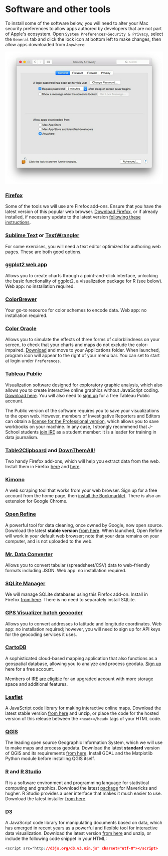 # Software and other tools

To install some of the software below, you will need to alter your Mac security preferences to allow apps authored by developers that are not part of Apple's ecosystem. Open `System Preferences>Security & Privacy`, select the `General` tab and click the lock icon at bottom left to make changes, then allow apps downloaded from `Anywhere`:

![](./img/software_1.jpg)

### [Firefox](https://www.mozilla.org/en-US/firefox/new/)

Some of the tools we will use are Firefox add-ons. Ensure that you have the latest version of this popular web browser. [Download Firefox](https://www.mozilla.org/en-US/firefox/all/), or if already installed, if necessary update to the latest version [following these instructions](https://support.mozilla.org/en-US/kb/update-firefox-latest-version).

### [Sublime Text](http://www.sublimetext.com/) or [TextWrangler](http://www.barebones.com/products/textwrangler/)

For some exercises, you will need a text editor optimized for authoring web pages. These are both good options.

### [ggplot2 web app](http://rweb.stat.ucla.edu/ggplot2/)

Allows you to create charts through a point-and-click interface, unlocking the basic functionality of ggplot2, a visualization package for R (see below). Web app: no installation required.

### [ColorBrewer](http://colorbrewer2.org/)
Your go-to resource for color schemes to encode data. Web app: no installation required.

### [Color Oracle](http://colororacle.org/)
Allows you to simulate the effects of three forms of colorblindness on your screen, to check that your charts and maps do not exclude the color-impaired. [Download](http://colororacle.org/index.html) and move to your Applications folder. When launched, program icon will appear to the right of your menu bar. You can set to start at login under `Preferences`.

### [Tableau Public](http://www.tableausoftware.com/public/)
Visualization software designed for exploratory graphic analysis, which also allows you to create interactive online graphics without JavaScript coding. [Download here](http://www.tableausoftware.com/public/download). You will also need to [sign up](https://public.tableausoftware.com/auth/signup) for a free Tableau Public account.

The Public version of the software requires you to save your visualizations to the open web. However, members of Investigative Reporters and Editors can obtain a [license for the Professional version](https://www.ire.org/blog/ire-news/2013/06/20/tableau-makes-its-desktop-software-free-ire-member/), which allows you to save workbooks on your machine. In any case, I strongly recommend that J-School students [join IRE](http://www.ire.org/membership/apply/) as a student member: it is a leader for training in data journalism.

### [Table2Clipboard](https://addons.mozilla.org/en-US/firefox/addon/dafizilla-table2clipboard/) and [DownThemAll!](https://addons.mozilla.org/en-US/firefox/addon/downthemall/)
Two handy Firefox add-ons, which will help you extract data from the web. Install them in Firefox [here](https://addons.mozilla.org/en-US/firefox/addon/dafizilla-table2clipboard/) and [here](https://addons.mozilla.org/en-US/firefox/addon/downthemall/).

### [Kimono](https://www.kimonolabs.com/)

A web scraping tool that works from your web browser. Sign up for a free account from the home page, then [install the Bookmarklet](https://www.kimonolabs.com/learn/getstarted). There is also an extension for Google Chrome.

### [Open Refine](http://openrefine.org/)
A powerful tool for data cleaning, once owned by Google, now open source. Download the latest **stable version** [from here](http://openrefine.org/download.html). When launched, Open Refine will work in your default web browser; note that your data remains on your computer, and is not uploaded to the web.

### [Mr. Data Converter](http://shancarter.github.io/mr-data-converter/)
Allows you to convert tabular (spreadsheet/CSV) data to web-friendly formats including JSON. Web app: no installation required.

### [SQLite Manager](https://addons.mozilla.org/en-US/firefox/addon/sqlite-manager/)
We will manage SQLite databases using this Firefox add-on. Install in Firefox [from here](https://addons.mozilla.org/en-US/firefox/addon/sqlite-manager/). There is no need to separately install SQLite.

### [GPS Visualizer batch geocoder](http://www.gpsvisualizer.com/geocoder/)
Allows you to convert addresses to latitude and longitude coordinates. Web app: no installation required; however, you will need to sign up for API keys for the geocoding services it uses.

### [CartoDB](https://cartodb.com)
A sophisticated cloud-based mapping application that also functions as a geospatial database, allowing you to analyze and process geodata. [Sign up](https://cartodb.com/signup) here for a free account.

Members of IRE [are eligible](https://ire.org/blog/ire-news/2015/03/06/free-upgraded-cartodb-accounts-ire-members/) for an upgraded account with more storage space and additional features.

### [Leaflet](http://leafletjs.com/)
A JavaScript code library for making interactive online maps. Download the latest stable version [from here](http://leafletjs.com/download.html) and unzip, or place the code for the hosted version of this release between the `<head></head>` tags of your HTML code.

### [QGIS](http://qgis.org/en/site/)
The leading open source Geographic Information System, which we will use to make maps and process geodata. Download the latest **standard** version of QGIS and its requirements [from here](http://www.kyngchaos.com/software/qgis/). Install GDAL and the Matplotlib Python module before installing QGIS itself.

### [R](http://www.r-project.org/) and [R Studio](http://www.rstudio.com/)
R is a software environment and programming language for statistical computing and graphics. Download the latest [package](https://cran.rstudio.com/) for Mavericks and hugher. R Studio provides a user interface that makes it much easier to use. Download the latest installer [from here](http://www.rstudio.com/products/rstudio/download/).

### [D3](http://d3js.org/)

A JavaScript code library for manipulating documents based on data, which has emerged in recent years as a powerful and flexible tool for interactive data visualization. Download the latest version [from here](http://d3js.org/) and unzip, or include the following code snippet in your HTML:

```CSS
<script src="http://d3js.org/d3.v3.min.js" charset="utf-8"></script>
```



